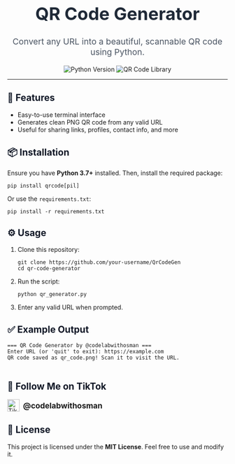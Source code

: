 <h1 align="center" style="font-size: 2.5rem; color: #1f2937;">QR Code Generator</h1>

<p align="center" style="font-size: 1.2rem; color: #4b5563;">
  Convert any URL into a beautiful, scannable QR code using Python.
</p>

<p align="center">
  <img src="https://img.shields.io/badge/Python-3.7+-blue?style=flat-square" alt="Python Version" />
  <img src="https://img.shields.io/badge/qrcode-library-orange?style=flat-square" alt="QR Code Library" />
</p>

<hr>

<h2 style="color: #111827;">🚀 Features</h2>
<ul>
  <li>Easy-to-use terminal interface</li>
  <li>Generates clean PNG QR code from any valid URL</li>
  <li>Useful for sharing links, profiles, contact info, and more</li>
</ul>

<h2 style="color: #111827;">📦 Installation</h2>
<p>Ensure you have <strong>Python 3.7+</strong> installed. Then, install the required package:</p>

<pre>
<code>pip install qrcode[pil]</code>
</pre>

<p>Or use the <code>requirements.txt</code>:</p>

<pre>
<code>pip install -r requirements.txt</code>
</pre>

<h2 style="color: #111827;">⚙️ Usage</h2>

<ol>
  <li>Clone this repository:</li>
  <pre><code>git clone https://github.com/your-username/QrCodeGen
cd qr-code-generator</code></pre>

  <li>Run the script:</li>
  <pre><code>python qr_generator.py</code></pre>

  <li>Enter any valid URL when prompted.</li>
</ol>

<h2 style="color: #111827;">✅ Example Output</h2>

<pre>
<code>=== QR Code Generator by @codelabwithosman ===
Enter URL (or 'quit' to exit): https://example.com
QR code saved as qr_code.png! Scan it to visit the URL.
</code>
</pre>

<h2 style="color: #111827;">📱 Follow Me on TikTok</h2>
<p>
  <a href="https://www.tiktok.com/@codelabwithosman" target="_blank" style="text-decoration: none; display: inline-flex; align-items: center;">
    <img src="https://upload.wikimedia.org/wikipedia/commons/a/a9/TikTok_logo.svg" alt="TikTok" width="28" style="margin-right: 8px;">
    <span style="font-weight: bold; font-size: 1.1rem;">@codelabwithosman</span>
  </a>
</p>

<h2 style="color: #111827;">📝 License</h2>
<p>This project is licensed under the <strong>MIT License</strong>. Feel free to use and modify it.</p>
